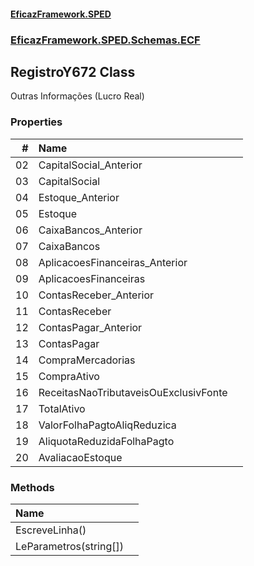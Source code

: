 #### [EficazFramework.SPED](EficazFrameworkSPED.md 'EficazFramework SPED')
### [EficazFramework.SPED.Schemas.ECF](EficazFramework.SPED.Schemas.ECF.md 'EficazFramework.SPED.Schemas.ECF')

## RegistroY672 Class

Outras Informações (Lucro Real)
### Properties

| # | Name | |
| ---: | :--- | :--- |
| 02 | CapitalSocial_Anterior |  |
| 03 | CapitalSocial |  |
| 04 | Estoque_Anterior |  |
| 05 | Estoque |  |
| 06 | CaixaBancos_Anterior |  |
| 07 | CaixaBancos |  |
| 08 | AplicacoesFinanceiras_Anterior |  |
| 09 | AplicacoesFinanceiras |  |
| 10 | ContasReceber_Anterior |  |
| 11 | ContasReceber |  |
| 12 | ContasPagar_Anterior |  |
| 13 | ContasPagar |  |
| 14 | CompraMercadorias |  |
| 15 | CompraAtivo |  |
| 16 | ReceitasNaoTributaveisOuExclusivFonte |  |
| 17 | TotalAtivo |  |
| 18 | ValorFolhaPagtoAliqReduzica |  |
| 19 | AliquotaReduzidaFolhaPagto |  |
| 20 | AvaliacaoEstoque |  |
### Methods

| Name | |
| :--- | :--- |
| EscreveLinha() |  |
| LeParametros(string[]) |  |
